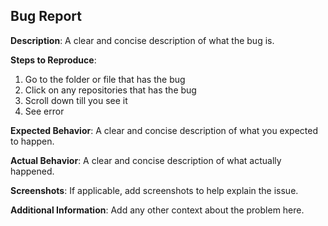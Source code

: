 ## Bug Report

**Description**:
A clear and concise description of what the bug is.

**Steps to Reproduce**:
1. Go to the folder or file that has the bug
2. Click on any repositories that has the bug
3. Scroll down till you see it
4. See error

**Expected Behavior**:
A clear and concise description of what you expected to happen.

**Actual Behavior**:
A clear and concise description of what actually happened.

**Screenshots**:
If applicable, add screenshots to help explain the issue.

**Additional Information**:
Add any other context about the problem here.
